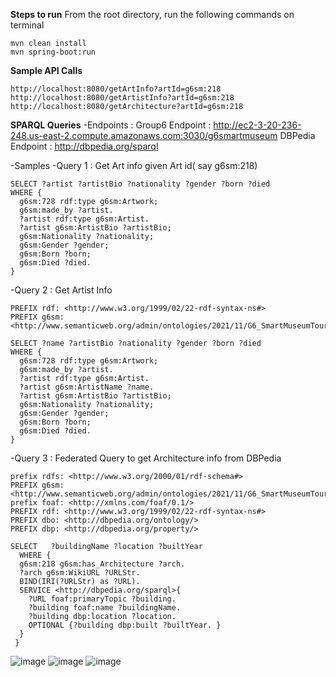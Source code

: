 **Steps to run**
From the root directory, run the following commands on terminal
```
mvn clean install
mvn spring-boot:run
```
**Sample API Calls**
```
http://localhost:8080/getArtInfo?artId=g6sm:218
http://localhost:8080/getArtistInfo?artId=g6sm:218
http://localhost:8080/getArchitecture?artId=g6sm:218
```

**SPARQL Queries**
-Endpoints : 
Group6 Endpoint : http://ec2-3-20-236-248.us-east-2.compute.amazonaws.com:3030/g6smartmuseum
DBPedia Endpoint : http://dbpedia.org/sparql

-Samples
  -Query 1 : Get Art info given Art id( say g6sm:218)
  ```
  SELECT ?artist ?artistBio ?nationality ?gender ?born ?died
  WHERE {
    g6sm:728 rdf:type g6sm:Artwork;
    g6sm:made_by ?artist.
    ?artist rdf:type g6sm:Artist.
    ?artist g6sm:ArtistBio ?artistBio;
    g6sm:Nationality ?nationality;
    g6sm:Gender ?gender;
    g6sm:Born ?born;
    g6sm:Died ?died.
  }
  ```
  -Query 2 : Get Artist Info
  ```
  PREFIX rdf: <http://www.w3.org/1999/02/22-rdf-syntax-ns#>
  PREFIX g6sm: <http://www.semanticweb.org/admin/ontologies/2021/11/G6_SmartMuseumTour#>

  SELECT ?name ?artistBio ?nationality ?gender ?born ?died
  WHERE {
    g6sm:728 rdf:type g6sm:Artwork;
    g6sm:made_by ?artist.
    ?artist rdf:type g6sm:Artist.
    ?artist g6sm:ArtistName ?name.
    ?artist g6sm:ArtistBio ?artistBio;
    g6sm:Nationality ?nationality;
    g6sm:Gender ?gender;
    g6sm:Born ?born;
    g6sm:Died ?died.
  }

  ```
  
  -Query 3 : Federated Query to get Architecture info from DBPedia
  
  ```
  prefix rdfs: <http://www.w3.org/2000/01/rdf-schema#>
  PREFIX g6sm: <http://www.semanticweb.org/admin/ontologies/2021/11/G6_SmartMuseumTour#>
  prefix foaf: <http://xmlns.com/foaf/0.1/>
  PREFIX rdf: <http://www.w3.org/1999/02/22-rdf-syntax-ns#>
  PREFIX dbo: <http://dbpedia.org/ontology/>
  PREFIX dbp: <http://dbpedia.org/property/>

  SELECT   ?buildingName ?location ?builtYear
    WHERE {
    g6sm:218 g6sm:has_Architecture ?arch.
    ?arch g6sm:WikiURL ?URLStr.
    BIND(IRI(?URLStr) as ?URL).
    SERVICE <http://dbpedia.org/sparql>{
      ?URL foaf:primaryTopic ?building.
      ?building foaf:name ?buildingName.
      ?building dbp:location ?location.
      OPTIONAL {?building dbp:built ?builtYear. }
    }
   }

  ```
  
  
  
![image](https://user-images.githubusercontent.com/90420924/144951349-619cf043-451b-4fb2-a047-7a3cebb43fa7.png)
![image](https://user-images.githubusercontent.com/90420924/144951396-7bbc9ee7-88c8-4dac-ab85-a2abfe679138.png)
![image](https://user-images.githubusercontent.com/90420924/144951889-b00fa1b6-87ee-4b85-83d8-78c8ad471911.png)


